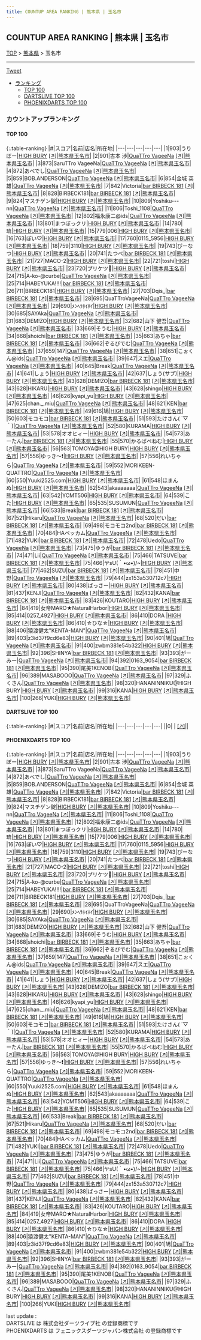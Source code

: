 ```yaml
---
title: COUNTUP AREA RANKING | 熊本県 | 玉名市
---
```

## COUNTUP AREA RANKING | 熊本県 | 玉名市

[TOP](/darts/rank/) > [熊本県](/darts/rank/熊本県/) > 玉名市

___

<a href="https://twitter.com/share?ref_src=twsrc%5Etfw" data-text="COUNTUP AREA RANKING | 熊本県玉名市" class="twitter-share-button" data-hashtags="DARTSLIVE,PHOENIXDARTS,darts,ダーツ" data-show-count="false">Tweet</a>

* [ランキング](#カウントアップランキング)
    * [TOP 100](#top-100)
    * [DARTSLIVE TOP 100](#dartslive-top-100)
    * [PHOENIXDARTS TOP 100](#phoenixdarts-top-100)

### カウントアップランキング

#### TOP 100



{:.table-ranking}
|#|スコア|名前|店名|所在地|
|---|---|---|---|---|
|1|903|<span class="rank-name-pd">うりぼー</span>|<a href="/darts/rank/shops/51931.html">HIGH BURY</a> <a href="https://vs.phoenixdarts.com/jp/shop/shopDetailInfo/s_51931?s_seq=51931">[↗]</a>|<a href="/darts/rank/熊本県/玉名市">熊本県玉名市</a>|
|2|901|<span class="rank-name-pd"><span class="pro-icon-pd"></span>古本 渉</span>|<a href="/darts/rank/shops/56167.html">QuaTTro VageeNa</a> <a href="https://vs.phoenixdarts.com/jp/shop/shopDetailInfo/s_56167?s_seq=56167">[↗]</a>|<a href="/darts/rank/熊本県/玉名市">熊本県玉名市</a>|
|3|873|<span class="rank-name-pd">SaruTTro VageeNa</span>|<a href="/darts/rank/shops/56167.html">QuaTTro VageeNa</a> <a href="https://vs.phoenixdarts.com/jp/shop/shopDetailInfo/s_56167?s_seq=56167">[↗]</a>|<a href="/darts/rank/熊本県/玉名市">熊本県玉名市</a>|
|4|872|<span class="rank-name-pd">あべでし</span>|<a href="/darts/rank/shops/56167.html">QuaTTro VageeNa</a> <a href="https://vs.phoenixdarts.com/jp/shop/shopDetailInfo/s_56167?s_seq=56167">[↗]</a>|<a href="/darts/rank/熊本県/玉名市">熊本県玉名市</a>|
|5|859|<span class="rank-name-pd">BOB.ANDERSON</span>|<a href="/darts/rank/shops/56167.html">QuaTTro VageeNa</a> <a href="https://vs.phoenixdarts.com/jp/shop/shopDetailInfo/s_56167?s_seq=56167">[↗]</a>|<a href="/darts/rank/熊本県/玉名市">熊本県玉名市</a>|
|6|854|<span class="rank-name-pd">金城 英雄</span>|<a href="/darts/rank/shops/56167.html">QuaTTro VageeNa</a> <a href="https://vs.phoenixdarts.com/jp/shop/shopDetailInfo/s_56167?s_seq=56167">[↗]</a>|<a href="/darts/rank/熊本県/玉名市">熊本県玉名市</a>|
|7|842|<span class="rank-name-pd">Victoria</span>|<a href="/darts/rank/shops/92272.html">bar BIRBECK 181</a> <a href="https://vs.phoenixdarts.com/jp/shop/shopDetailInfo/s_92272?s_seq=92272">[↗]</a>|<a href="/darts/rank/熊本県/玉名市">熊本県玉名市</a>|
|8|828|<span class="rank-name-pd">BIRBECK181</span>|<a href="/darts/rank/shops/92272.html">bar BIRBECK 181</a> <a href="https://vs.phoenixdarts.com/jp/shop/shopDetailInfo/s_92272?s_seq=92272">[↗]</a>|<a href="/darts/rank/熊本県/玉名市">熊本県玉名市</a>|
|9|824|<span class="rank-name-pd">マスチゲン錠</span>|<a href="/darts/rank/shops/51931.html">HIGH BURY</a> <a href="https://vs.phoenixdarts.com/jp/shop/shopDetailInfo/s_51931?s_seq=51931">[↗]</a>|<a href="/darts/rank/熊本県/玉名市">熊本県玉名市</a>|
|10|809|<span class="rank-name-pd">Yoshiku---nn</span>|<a href="/darts/rank/shops/56167.html">QuaTTro VageeNa</a> <a href="https://vs.phoenixdarts.com/jp/shop/shopDetailInfo/s_56167?s_seq=56167">[↗]</a>|<a href="/darts/rank/熊本県/玉名市">熊本県玉名市</a>|
|11|806|<span class="rank-name-pd">Toshi_1108</span>|<a href="/darts/rank/shops/56167.html">QuaTTro VageeNa</a> <a href="https://vs.phoenixdarts.com/jp/shop/shopDetailInfo/s_56167?s_seq=56167">[↗]</a>|<a href="/darts/rank/熊本県/玉名市">熊本県玉名市</a>|
|12|802|<span class="rank-name-pd">福永康二@ids</span>|<a href="/darts/rank/shops/56167.html">QuaTTro VageeNa</a> <a href="https://vs.phoenixdarts.com/jp/shop/shopDetailInfo/s_56167?s_seq=56167">[↗]</a>|<a href="/darts/rank/熊本県/玉名市">熊本県玉名市</a>|
|13|801|<span class="rank-name-pd">まつぼっクリ</span>|<a href="/darts/rank/shops/51931.html">HIGH BURY</a> <a href="https://vs.phoenixdarts.com/jp/shop/shopDetailInfo/s_51931?s_seq=51931">[↗]</a>|<a href="/darts/rank/熊本県/玉名市">熊本県玉名市</a>|
|14|780|<span class="rank-name-pd">琉</span>|<a href="/darts/rank/shops/51931.html">HIGH BURY</a> <a href="https://vs.phoenixdarts.com/jp/shop/shopDetailInfo/s_51931?s_seq=51931">[↗]</a>|<a href="/darts/rank/熊本県/玉名市">熊本県玉名市</a>|
|15|779|<span class="rank-name-pd">006</span>|<a href="/darts/rank/shops/51931.html">HIGH BURY</a> <a href="https://vs.phoenixdarts.com/jp/shop/shopDetailInfo/s_51931?s_seq=51931">[↗]</a>|<a href="/darts/rank/熊本県/玉名市">熊本県玉名市</a>|
|16|763|<span class="rank-name-pd">ぽい♡</span>|<a href="/darts/rank/shops/51931.html">HIGH BURY</a> <a href="https://vs.phoenixdarts.com/jp/shop/shopDetailInfo/s_51931?s_seq=51931">[↗]</a>|<a href="/darts/rank/熊本県/玉名市">熊本県玉名市</a>|
|17|760|<span class="rank-name-pd">0115_5956</span>|<a href="/darts/rank/shops/51931.html">HIGH BURY</a> <a href="https://vs.phoenixdarts.com/jp/shop/shopDetailInfo/s_51931?s_seq=51931">[↗]</a>|<a href="/darts/rank/熊本県/玉名市">熊本県玉名市</a>|
|18|759|<span class="rank-name-pd">3110</span>|<a href="/darts/rank/shops/51931.html">HIGH BURY</a> <a href="https://vs.phoenixdarts.com/jp/shop/shopDetailInfo/s_51931?s_seq=51931">[↗]</a>|<a href="/darts/rank/熊本県/玉名市">熊本県玉名市</a>|
|19|743|<span class="rank-name-pd">ぴーなつ</span>|<a href="/darts/rank/shops/51931.html">HIGH BURY</a> <a href="https://vs.phoenixdarts.com/jp/shop/shopDetailInfo/s_51931?s_seq=51931">[↗]</a>|<a href="/darts/rank/熊本県/玉名市">熊本県玉名市</a>|
|20|741|<span class="rank-name-pd">たつべ</span>|<a href="/darts/rank/shops/92272.html">bar BIRBECK 181</a> <a href="https://vs.phoenixdarts.com/jp/shop/shopDetailInfo/s_92272?s_seq=92272">[↗]</a>|<a href="/darts/rank/熊本県/玉名市">熊本県玉名市</a>|
|21|727|<span class="rank-name-pd">MACO-2</span>|<a href="/darts/rank/shops/51931.html">HIGH BURY</a> <a href="https://vs.phoenixdarts.com/jp/shop/shopDetailInfo/s_51931?s_seq=51931">[↗]</a>|<a href="/darts/rank/熊本県/玉名市">熊本県玉名市</a>|
|22|721|<span class="rank-name-pd">toshi</span>|<a href="/darts/rank/shops/51931.html">HIGH BURY</a> <a href="https://vs.phoenixdarts.com/jp/shop/shopDetailInfo/s_51931?s_seq=51931">[↗]</a>|<a href="/darts/rank/熊本県/玉名市">熊本県玉名市</a>|
|23|720|<span class="rank-name-pd">プリケツ🍑</span>|<a href="/darts/rank/shops/51931.html">HIGH BURY</a> <a href="https://vs.phoenixdarts.com/jp/shop/shopDetailInfo/s_51931?s_seq=51931">[↗]</a>|<a href="/darts/rank/熊本県/玉名市">熊本県玉名市</a>|
|24|715|<span class="rank-name-pd">A-ko-@curbe</span>|<a href="/darts/rank/shops/56167.html">QuaTTro VageeNa</a> <a href="https://vs.phoenixdarts.com/jp/shop/shopDetailInfo/s_56167?s_seq=56167">[↗]</a>|<a href="/darts/rank/熊本県/玉名市">熊本県玉名市</a>|
|25|714|<span class="rank-name-pd">HABEYUKA!!!!</span>|<a href="/darts/rank/shops/92272.html">bar BIRBECK 181</a> <a href="https://vs.phoenixdarts.com/jp/shop/shopDetailInfo/s_92272?s_seq=92272">[↗]</a>|<a href="/darts/rank/熊本県/玉名市">熊本県玉名市</a>|
|26|711|<span class="rank-name-pd">BIRBECK181</span>|<a href="/darts/rank/shops/51931.html">HIGH BURY</a> <a href="https://vs.phoenixdarts.com/jp/shop/shopDetailInfo/s_51931?s_seq=51931">[↗]</a>|<a href="/darts/rank/熊本県/玉名市">熊本県玉名市</a>|
|27|703|<span class="rank-name-pd">Dqis_</span>|<a href="/darts/rank/shops/92272.html">bar BIRBECK 181</a> <a href="https://vs.phoenixdarts.com/jp/shop/shopDetailInfo/s_92272?s_seq=92272">[↗]</a>|<a href="/darts/rank/熊本県/玉名市">熊本県玉名市</a>|
|28|695|<span class="rank-name-pd">QuaTTroVageeNa</span>|<a href="/darts/rank/shops/56167.html">QuaTTro VageeNa</a> <a href="https://vs.phoenixdarts.com/jp/shop/shopDetailInfo/s_56167?s_seq=56167">[↗]</a>|<a href="/darts/rank/熊本県/玉名市">熊本県玉名市</a>|
|29|690|<span class="rank-name-pd">ﾒﾝﾍﾗﾎｲﾎｲ</span>|<a href="/darts/rank/shops/51931.html">HIGH BURY</a> <a href="https://vs.phoenixdarts.com/jp/shop/shopDetailInfo/s_51931?s_seq=51931">[↗]</a>|<a href="/darts/rank/熊本県/玉名市">熊本県玉名市</a>|
|30|685|<span class="rank-name-pd">SAYAka</span>|<a href="/darts/rank/shops/56167.html">QuaTTro VageeNa</a> <a href="https://vs.phoenixdarts.com/jp/shop/shopDetailInfo/s_56167?s_seq=56167">[↗]</a>|<a href="/darts/rank/熊本県/玉名市">熊本県玉名市</a>|
|31|683|<span class="rank-name-pd">DEM!ZO</span>|<a href="/darts/rank/shops/51931.html">HIGH BURY</a> <a href="https://vs.phoenixdarts.com/jp/shop/shopDetailInfo/s_51931?s_seq=51931">[↗]</a>|<a href="/darts/rank/熊本県/玉名市">熊本県玉名市</a>|
|32|682|<span class="rank-name-pd"><span class="pro-icon-pd"></span>山下 健吾</span>|<a href="/darts/rank/shops/56167.html">QuaTTro VageeNa</a> <a href="https://vs.phoenixdarts.com/jp/shop/shopDetailInfo/s_56167?s_seq=56167">[↗]</a>|<a href="/darts/rank/熊本県/玉名市">熊本県玉名市</a>|
|33|669|<span class="rank-name-pd">そうむ</span>|<a href="/darts/rank/shops/51931.html">HIGH BURY</a> <a href="https://vs.phoenixdarts.com/jp/shop/shopDetailInfo/s_51931?s_seq=51931">[↗]</a>|<a href="/darts/rank/熊本県/玉名市">熊本県玉名市</a>|
|34|668|<span class="rank-name-pd">shoichi</span>|<a href="/darts/rank/shops/92272.html">bar BIRBECK 181</a> <a href="https://vs.phoenixdarts.com/jp/shop/shopDetailInfo/s_92272?s_seq=92272">[↗]</a>|<a href="/darts/rank/熊本県/玉名市">熊本県玉名市</a>|
|35|663|<span class="rank-name-pd">あちゃ</span>|<a href="/darts/rank/shops/92272.html">bar BIRBECK 181</a> <a href="https://vs.phoenixdarts.com/jp/shop/shopDetailInfo/s_92272?s_seq=92272">[↗]</a>|<a href="/darts/rank/熊本県/玉名市">熊本県玉名市</a>|
|36|662|<span class="rank-name-pd">ぞるぴでむ</span>|<a href="/darts/rank/shops/56167.html">QuaTTro VageeNa</a> <a href="https://vs.phoenixdarts.com/jp/shop/shopDetailInfo/s_56167?s_seq=56167">[↗]</a>|<a href="/darts/rank/熊本県/玉名市">熊本県玉名市</a>|
|37|659|<span class="rank-name-pd">147</span>|<a href="/darts/rank/shops/56167.html">QuaTTro VageeNa</a> <a href="https://vs.phoenixdarts.com/jp/shop/shopDetailInfo/s_56167?s_seq=56167">[↗]</a>|<a href="/darts/rank/熊本県/玉名市">熊本県玉名市</a>|
|38|651|<span class="rank-name-pd">こぉくん@ids</span>|<a href="/darts/rank/shops/56167.html">QuaTTro VageeNa</a> <a href="https://vs.phoenixdarts.com/jp/shop/shopDetailInfo/s_56167?s_seq=56167">[↗]</a>|<a href="/darts/rank/熊本県/玉名市">熊本県玉名市</a>|
|39|647|<span class="rank-name-pd">スエ</span>|<a href="/darts/rank/shops/56167.html">QuaTTro VageeNa</a> <a href="https://vs.phoenixdarts.com/jp/shop/shopDetailInfo/s_56167?s_seq=56167">[↗]</a>|<a href="/darts/rank/熊本県/玉名市">熊本県玉名市</a>|
|40|645|<span class="rank-name-pd">Break</span>|<a href="/darts/rank/shops/56167.html">QuaTTro VageeNa</a> <a href="https://vs.phoenixdarts.com/jp/shop/shopDetailInfo/s_56167?s_seq=56167">[↗]</a>|<a href="/darts/rank/熊本県/玉名市">熊本県玉名市</a>|
|41|641|<span class="rank-name-pd">しょう</span>|<a href="/darts/rank/shops/51931.html">HIGH BURY</a> <a href="https://vs.phoenixdarts.com/jp/shop/shopDetailInfo/s_51931?s_seq=51931">[↗]</a>|<a href="/darts/rank/熊本県/玉名市">熊本県玉名市</a>|
|42|637|<span class="rank-name-pd">しょう(サブ)</span>|<a href="/darts/rank/shops/51931.html">HIGH BURY</a> <a href="https://vs.phoenixdarts.com/jp/shop/shopDetailInfo/s_51931?s_seq=51931">[↗]</a>|<a href="/darts/rank/熊本県/玉名市">熊本県玉名市</a>|
|43|628|<span class="rank-name-pd">DEM!ZO</span>|<a href="/darts/rank/shops/92272.html">bar BIRBECK 181</a> <a href="https://vs.phoenixdarts.com/jp/shop/shopDetailInfo/s_92272?s_seq=92272">[↗]</a>|<a href="/darts/rank/熊本県/玉名市">熊本県玉名市</a>|
|43|628|<span class="rank-name-pd">HIKARU</span>|<a href="/darts/rank/shops/51931.html">HIGH BURY</a> <a href="https://vs.phoenixdarts.com/jp/shop/shopDetailInfo/s_51931?s_seq=51931">[↗]</a>|<a href="/darts/rank/熊本県/玉名市">熊本県玉名市</a>|
|43|628|<span class="rank-name-pd">shingo</span>|<a href="/darts/rank/shops/51931.html">HIGH BURY</a> <a href="https://vs.phoenixdarts.com/jp/shop/shopDetailInfo/s_51931?s_seq=51931">[↗]</a>|<a href="/darts/rank/熊本県/玉名市">熊本県玉名市</a>|
|46|626|<span class="rank-name-pd">kyapi_yu</span>|<a href="/darts/rank/shops/51931.html">HIGH BURY</a> <a href="https://vs.phoenixdarts.com/jp/shop/shopDetailInfo/s_51931?s_seq=51931">[↗]</a>|<a href="/darts/rank/熊本県/玉名市">熊本県玉名市</a>|
|47|625|<span class="rank-name-pd">chan._.miu</span>|<a href="/darts/rank/shops/56167.html">QuaTTro VageeNa</a> <a href="https://vs.phoenixdarts.com/jp/shop/shopDetailInfo/s_56167?s_seq=56167">[↗]</a>|<a href="/darts/rank/熊本県/玉名市">熊本県玉名市</a>|
|48|621|<span class="rank-name-pd">KEN</span>|<a href="/darts/rank/shops/92272.html">bar BIRBECK 181</a> <a href="https://vs.phoenixdarts.com/jp/shop/shopDetailInfo/s_92272?s_seq=92272">[↗]</a>|<a href="/darts/rank/熊本県/玉名市">熊本県玉名市</a>|
|49|616|<span class="rank-name-pd">鳩</span>|<a href="/darts/rank/shops/51931.html">HIGH BURY</a> <a href="https://vs.phoenixdarts.com/jp/shop/shopDetailInfo/s_51931?s_seq=51931">[↗]</a>|<a href="/darts/rank/熊本県/玉名市">熊本県玉名市</a>|
|50|603|<span class="rank-name-pd">モコモコ</span>|<a href="/darts/rank/shops/92272.html">bar BIRBECK 181</a> <a href="https://vs.phoenixdarts.com/jp/shop/shopDetailInfo/s_92272?s_seq=92272">[↗]</a>|<a href="/darts/rank/熊本県/玉名市">熊本県玉名市</a>|
|51|593|<span class="rank-name-pd">たけさん( ´▽｀)</span>|<a href="/darts/rank/shops/56167.html">QuaTTro VageeNa</a> <a href="https://vs.phoenixdarts.com/jp/shop/shopDetailInfo/s_56167?s_seq=56167">[↗]</a>|<a href="/darts/rank/熊本県/玉名市">熊本県玉名市</a>|
|52|580|<span class="rank-name-pd">KURAMA</span>|<a href="/darts/rank/shops/51931.html">HIGH BURY</a> <a href="https://vs.phoenixdarts.com/jp/shop/shopDetailInfo/s_51931?s_seq=51931">[↗]</a>|<a href="/darts/rank/熊本県/玉名市">熊本県玉名市</a>|
|53|578|<span class="rank-name-pd">オオヒィー</span>|<a href="/darts/rank/shops/51931.html">HIGH BURY</a> <a href="https://vs.phoenixdarts.com/jp/shop/shopDetailInfo/s_51931?s_seq=51931">[↗]</a>|<a href="/darts/rank/熊本県/玉名市">熊本県玉名市</a>|
|54|573|<span class="rank-name-pd">あーたん</span>|<a href="/darts/rank/shops/92272.html">bar BIRBECK 181</a> <a href="https://vs.phoenixdarts.com/jp/shop/shopDetailInfo/s_92272?s_seq=92272">[↗]</a>|<a href="/darts/rank/熊本県/玉名市">熊本県玉名市</a>|
|55|570|<span class="rank-name-pd">かるばぺねむ</span>|<a href="/darts/rank/shops/51931.html">HIGH BURY</a> <a href="https://vs.phoenixdarts.com/jp/shop/shopDetailInfo/s_51931?s_seq=51931">[↗]</a>|<a href="/darts/rank/熊本県/玉名市">熊本県玉名市</a>|
|56|563|<span class="rank-name-pd">TOMOYA@HIGH BURY</span>|<a href="/darts/rank/shops/51931.html">HIGH BURY</a> <a href="https://vs.phoenixdarts.com/jp/shop/shopDetailInfo/s_51931?s_seq=51931">[↗]</a>|<a href="/darts/rank/熊本県/玉名市">熊本県玉名市</a>|
|57|556|<span class="rank-name-pd">ゆっき～❗️</span>|<a href="/darts/rank/shops/51931.html">HIGH BURY</a> <a href="https://vs.phoenixdarts.com/jp/shop/shopDetailInfo/s_51931?s_seq=51931">[↗]</a>|<a href="/darts/rank/熊本県/玉名市">熊本県玉名市</a>|
|57|556|<span class="rank-name-pd">れいちゃら</span>|<a href="/darts/rank/shops/56167.html">QuaTTro VageeNa</a> <a href="https://vs.phoenixdarts.com/jp/shop/shopDetailInfo/s_56167?s_seq=56167">[↗]</a>|<a href="/darts/rank/熊本県/玉名市">熊本県玉名市</a>|
|59|552|<span class="rank-name-pd">MORIKEEN-QUATTRO</span>|<a href="/darts/rank/shops/56167.html">QuaTTro VageeNa</a> <a href="https://vs.phoenixdarts.com/jp/shop/shopDetailInfo/s_56167?s_seq=56167">[↗]</a>|<a href="/darts/rank/熊本県/玉名市">熊本県玉名市</a>|
|60|550|<span class="rank-name-pd">Yuuki2525.com</span>|<a href="/darts/rank/shops/51931.html">HIGH BURY</a> <a href="https://vs.phoenixdarts.com/jp/shop/shopDetailInfo/s_51931?s_seq=51931">[↗]</a>|<a href="/darts/rank/熊本県/玉名市">熊本県玉名市</a>|
|61|548|<span class="rank-name-pd">ほまんぬ</span>|<a href="/darts/rank/shops/51931.html">HIGH BURY</a> <a href="https://vs.phoenixdarts.com/jp/shop/shopDetailInfo/s_51931?s_seq=51931">[↗]</a>|<a href="/darts/rank/熊本県/玉名市">熊本県玉名市</a>|
|62|543|<span class="rank-name-pd">akaaaaaaa</span>|<a href="/darts/rank/shops/56167.html">QuaTTro VageeNa</a> <a href="https://vs.phoenixdarts.com/jp/shop/shopDetailInfo/s_56167?s_seq=56167">[↗]</a>|<a href="/darts/rank/熊本県/玉名市">熊本県玉名市</a>|
|63|542|<span class="rank-name-pd">YCMT506</span>|<a href="/darts/rank/shops/51931.html">HIGH BURY</a> <a href="https://vs.phoenixdarts.com/jp/shop/shopDetailInfo/s_51931?s_seq=51931">[↗]</a>|<a href="/darts/rank/熊本県/玉名市">熊本県玉名市</a>|
|64|539|<span class="rank-name-pd">こた</span>|<a href="/darts/rank/shops/51931.html">HIGH BURY</a> <a href="https://vs.phoenixdarts.com/jp/shop/shopDetailInfo/s_51931?s_seq=51931">[↗]</a>|<a href="/darts/rank/熊本県/玉名市">熊本県玉名市</a>|
|65|535|<span class="rank-name-pd">SUSUMUN</span>|<a href="/darts/rank/shops/56167.html">QuaTTro VageeNa</a> <a href="https://vs.phoenixdarts.com/jp/shop/shopDetailInfo/s_56167?s_seq=56167">[↗]</a>|<a href="/darts/rank/熊本県/玉名市">熊本県玉名市</a>|
|66|533|<span class="rank-name-pd">Break</span>|<a href="/darts/rank/shops/92272.html">bar BIRBECK 181</a> <a href="https://vs.phoenixdarts.com/jp/shop/shopDetailInfo/s_92272?s_seq=92272">[↗]</a>|<a href="/darts/rank/熊本県/玉名市">熊本県玉名市</a>|
|67|521|<span class="rank-name-pd">Hikaru</span>|<a href="/darts/rank/shops/56167.html">QuaTTro VageeNa</a> <a href="https://vs.phoenixdarts.com/jp/shop/shopDetailInfo/s_56167?s_seq=56167">[↗]</a>|<a href="/darts/rank/熊本県/玉名市">熊本県玉名市</a>|
|68|520|<span class="rank-name-pd">だい</span>|<a href="/darts/rank/shops/92272.html">bar BIRBECK 181</a> <a href="https://vs.phoenixdarts.com/jp/shop/shopDetailInfo/s_92272?s_seq=92272">[↗]</a>|<a href="/darts/rank/熊本県/玉名市">熊本県玉名市</a>|
|69|498|<span class="rank-name-pd">モコモコ2nd</span>|<a href="/darts/rank/shops/92272.html">bar BIRBECK 181</a> <a href="https://vs.phoenixdarts.com/jp/shop/shopDetailInfo/s_92272?s_seq=92272">[↗]</a>|<a href="/darts/rank/熊本県/玉名市">熊本県玉名市</a>|
|70|484|<span class="rank-name-pd">HAベッカム</span>|<a href="/darts/rank/shops/56167.html">QuaTTro VageeNa</a> <a href="https://vs.phoenixdarts.com/jp/shop/shopDetailInfo/s_56167?s_seq=56167">[↗]</a>|<a href="/darts/rank/熊本県/玉名市">熊本県玉名市</a>|
|71|482|<span class="rank-name-pd">YUKI</span>|<a href="/darts/rank/shops/92272.html">bar BIRBECK 181</a> <a href="https://vs.phoenixdarts.com/jp/shop/shopDetailInfo/s_92272?s_seq=92272">[↗]</a>|<a href="/darts/rank/熊本県/玉名市">熊本県玉名市</a>|
|72|478|<span class="rank-name-pd">Uedo</span>|<a href="/darts/rank/shops/56167.html">QuaTTro VageeNa</a> <a href="https://vs.phoenixdarts.com/jp/shop/shopDetailInfo/s_56167?s_seq=56167">[↗]</a>|<a href="/darts/rank/熊本県/玉名市">熊本県玉名市</a>|
|73|475|<span class="rank-name-pd">ゆうが</span>|<a href="/darts/rank/shops/92272.html">bar BIRBECK 181</a> <a href="https://vs.phoenixdarts.com/jp/shop/shopDetailInfo/s_92272?s_seq=92272">[↗]</a>|<a href="/darts/rank/熊本県/玉名市">熊本県玉名市</a>|
|74|471|<span class="rank-name-pd">Lii</span>|<a href="/darts/rank/shops/56167.html">QuaTTro VageeNa</a> <a href="https://vs.phoenixdarts.com/jp/shop/shopDetailInfo/s_56167?s_seq=56167">[↗]</a>|<a href="/darts/rank/熊本県/玉名市">熊本県玉名市</a>|
|75|466|<span class="rank-name-pd">TATSUVE</span>|<a href="/darts/rank/shops/92272.html">bar BIRBECK 181</a> <a href="https://vs.phoenixdarts.com/jp/shop/shopDetailInfo/s_92272?s_seq=92272">[↗]</a>|<a href="/darts/rank/熊本県/玉名市">熊本県玉名市</a>|
|75|466|<span class="rank-name-pd">ヤsU(｀•ω•)/~</span>|<a href="/darts/rank/shops/51931.html">HIGH BURY</a> <a href="https://vs.phoenixdarts.com/jp/shop/shopDetailInfo/s_51931?s_seq=51931">[↗]</a>|<a href="/darts/rank/熊本県/玉名市">熊本県玉名市</a>|
|77|462|<span class="rank-name-pd">SUZU</span>|<a href="/darts/rank/shops/92272.html">bar BIRBECK 181</a> <a href="https://vs.phoenixdarts.com/jp/shop/shopDetailInfo/s_92272?s_seq=92272">[↗]</a>|<a href="/darts/rank/熊本県/玉名市">熊本県玉名市</a>|
|78|451|<span class="rank-name-pd">中野</span>|<a href="/darts/rank/shops/56167.html">QuaTTro VageeNa</a> <a href="https://vs.phoenixdarts.com/jp/shop/shopDetailInfo/s_56167?s_seq=56167">[↗]</a>|<a href="/darts/rank/熊本県/玉名市">熊本県玉名市</a>|
|79|444|<span class="rank-name-pd">zx153a530712c7</span>|<a href="/darts/rank/shops/51931.html">HIGH BURY</a> <a href="https://vs.phoenixdarts.com/jp/shop/shopDetailInfo/s_51931?s_seq=51931">[↗]</a>|<a href="/darts/rank/熊本県/玉名市">熊本県玉名市</a>|
|80|438|<span class="rank-name-pd">ばっさー</span>|<a href="/darts/rank/shops/51931.html">HIGH BURY</a> <a href="https://vs.phoenixdarts.com/jp/shop/shopDetailInfo/s_51931?s_seq=51931">[↗]</a>|<a href="/darts/rank/熊本県/玉名市">熊本県玉名市</a>|
|81|437|<span class="rank-name-pd">KENJI</span>|<a href="/darts/rank/shops/56167.html">QuaTTro VageeNa</a> <a href="https://vs.phoenixdarts.com/jp/shop/shopDetailInfo/s_56167?s_seq=56167">[↗]</a>|<a href="/darts/rank/熊本県/玉名市">熊本県玉名市</a>|
|82|432|<span class="rank-name-pd">KANA</span>|<a href="/darts/rank/shops/92272.html">bar BIRBECK 181</a> <a href="https://vs.phoenixdarts.com/jp/shop/shopDetailInfo/s_92272?s_seq=92272">[↗]</a>|<a href="/darts/rank/熊本県/玉名市">熊本県玉名市</a>|
|83|426|<span class="rank-name-pd">KOUTARO</span>|<a href="/darts/rank/shops/51931.html">HIGH BURY</a> <a href="https://vs.phoenixdarts.com/jp/shop/shopDetailInfo/s_51931?s_seq=51931">[↗]</a>|<a href="/darts/rank/熊本県/玉名市">熊本県玉名市</a>|
|84|419|<span class="rank-name-pd">女帝MARO★NaturalHarbor</span>|<a href="/darts/rank/shops/51931.html">HIGH BURY</a> <a href="https://vs.phoenixdarts.com/jp/shop/shopDetailInfo/s_51931?s_seq=51931">[↗]</a>|<a href="/darts/rank/熊本県/玉名市">熊本県玉名市</a>|
|85|414|<span class="rank-name-pd">0257_4927</span>|<a href="/darts/rank/shops/51931.html">HIGH BURY</a> <a href="https://vs.phoenixdarts.com/jp/shop/shopDetailInfo/s_51931?s_seq=51931">[↗]</a>|<a href="/darts/rank/熊本県/玉名市">熊本県玉名市</a>|
|86|410|<span class="rank-name-pd">DORA </span>|<a href="/darts/rank/shops/51931.html">HIGH BURY</a> <a href="https://vs.phoenixdarts.com/jp/shop/shopDetailInfo/s_51931?s_seq=51931">[↗]</a>|<a href="/darts/rank/熊本県/玉名市">熊本県玉名市</a>|
|86|410|<span class="rank-name-pd">☆ひな☆</span>|<a href="/darts/rank/shops/51931.html">HIGH BURY</a> <a href="https://vs.phoenixdarts.com/jp/shop/shopDetailInfo/s_51931?s_seq=51931">[↗]</a>|<a href="/darts/rank/熊本県/玉名市">熊本県玉名市</a>|
|88|406|<span class="rank-name-pd">猿渡健太&quot;KENTA-MAN&quot;</span>|<a href="/darts/rank/shops/56167.html">QuaTTro VageeNa</a> <a href="https://vs.phoenixdarts.com/jp/shop/shopDetailInfo/s_56167?s_seq=56167">[↗]</a>|<a href="/darts/rank/熊本県/玉名市">熊本県玉名市</a>|
|89|403|<span class="rank-name-pd">z3id37f9cd6e83</span>|<a href="/darts/rank/shops/51931.html">HIGH BURY</a> <a href="https://vs.phoenixdarts.com/jp/shop/shopDetailInfo/s_51931?s_seq=51931">[↗]</a>|<a href="/darts/rank/熊本県/玉名市">熊本県玉名市</a>|
|90|401|<span class="rank-name-pd">鳩</span>|<a href="/darts/rank/shops/56167.html">QuaTTro VageeNa</a> <a href="https://vs.phoenixdarts.com/jp/shop/shopDetailInfo/s_56167?s_seq=56167">[↗]</a>|<a href="/darts/rank/熊本県/玉名市">熊本県玉名市</a>|
|91|400|<span class="rank-name-pd">zwbm381e54b322</span>|<a href="/darts/rank/shops/51931.html">HIGH BURY</a> <a href="https://vs.phoenixdarts.com/jp/shop/shopDetailInfo/s_51931?s_seq=51931">[↗]</a>|<a href="/darts/rank/熊本県/玉名市">熊本県玉名市</a>|
|92|396|<span class="rank-name-pd">SHINYA</span>|<a href="/darts/rank/shops/92272.html">bar BIRBECK 181</a> <a href="https://vs.phoenixdarts.com/jp/shop/shopDetailInfo/s_92272?s_seq=92272">[↗]</a>|<a href="/darts/rank/熊本県/玉名市">熊本県玉名市</a>|
|93|393|<span class="rank-name-pd">がーみー</span>|<a href="/darts/rank/shops/56167.html">QuaTTro VageeNa</a> <a href="https://vs.phoenixdarts.com/jp/shop/shopDetailInfo/s_56167?s_seq=56167">[↗]</a>|<a href="/darts/rank/熊本県/玉名市">熊本県玉名市</a>|
|94|392|<span class="rank-name-pd">0163_9054</span>|<a href="/darts/rank/shops/92272.html">bar BIRBECK 181</a> <a href="https://vs.phoenixdarts.com/jp/shop/shopDetailInfo/s_92272?s_seq=92272">[↗]</a>|<a href="/darts/rank/熊本県/玉名市">熊本県玉名市</a>|
|95|390|<span class="rank-name-pd">尾美1KENOBI</span>|<a href="/darts/rank/shops/56167.html">QuaTTro VageeNa</a> <a href="https://vs.phoenixdarts.com/jp/shop/shopDetailInfo/s_56167?s_seq=56167">[↗]</a>|<a href="/darts/rank/熊本県/玉名市">熊本県玉名市</a>|
|96|389|<span class="rank-name-pd">MASABOOO</span>|<a href="/darts/rank/shops/56167.html">QuaTTro VageeNa</a> <a href="https://vs.phoenixdarts.com/jp/shop/shopDetailInfo/s_56167?s_seq=56167">[↗]</a>|<a href="/darts/rank/熊本県/玉名市">熊本県玉名市</a>|
|97|329|<span class="rank-name-pd">ふくさん</span>|<a href="/darts/rank/shops/56167.html">QuaTTro VageeNa</a> <a href="https://vs.phoenixdarts.com/jp/shop/shopDetailInfo/s_56167?s_seq=56167">[↗]</a>|<a href="/darts/rank/熊本県/玉名市">熊本県玉名市</a>|
|98|320|<span class="rank-name-pd">HANANINNIKU@HIGH BURY</span>|<a href="/darts/rank/shops/51931.html">HIGH BURY</a> <a href="https://vs.phoenixdarts.com/jp/shop/shopDetailInfo/s_51931?s_seq=51931">[↗]</a>|<a href="/darts/rank/熊本県/玉名市">熊本県玉名市</a>|
|99|316|<span class="rank-name-pd">KANA</span>|<a href="/darts/rank/shops/51931.html">HIGH BURY</a> <a href="https://vs.phoenixdarts.com/jp/shop/shopDetailInfo/s_51931?s_seq=51931">[↗]</a>|<a href="/darts/rank/熊本県/玉名市">熊本県玉名市</a>|
|100|266|<span class="rank-name-pd">YUKI</span>|<a href="/darts/rank/shops/51931.html">HIGH BURY</a> <a href="https://vs.phoenixdarts.com/jp/shop/shopDetailInfo/s_51931?s_seq=51931">[↗]</a>|<a href="/darts/rank/熊本県/玉名市">熊本県玉名市</a>|


#### DARTSLIVE TOP 100



{:.table-ranking}
|#|スコア|名前|店名|所在地|
|---|---|---|---|---|
||0|<span class="rank-name-dl"> </span>|<a href="/darts/rank/shops/.html"></a> <a href="">[↗]</a>|<a href="/darts/rank//"></a>|


#### PHOENIXDARTS TOP 100



{:.table-ranking}
|#|スコア|名前|店名|所在地|
|---|---|---|---|---|
|1|903|<span class="rank-name-pd">うりぼー</span>|<a href="/darts/rank/shops/51931.html">HIGH BURY</a> <a href="https://vs.phoenixdarts.com/jp/shop/shopDetailInfo/s_51931?s_seq=51931">[↗]</a>|<a href="/darts/rank/熊本県/玉名市">熊本県玉名市</a>|
|2|901|<span class="rank-name-pd"><span class="pro-icon-pd"></span>古本 渉</span>|<a href="/darts/rank/shops/56167.html">QuaTTro VageeNa</a> <a href="https://vs.phoenixdarts.com/jp/shop/shopDetailInfo/s_56167?s_seq=56167">[↗]</a>|<a href="/darts/rank/熊本県/玉名市">熊本県玉名市</a>|
|3|873|<span class="rank-name-pd">SaruTTro VageeNa</span>|<a href="/darts/rank/shops/56167.html">QuaTTro VageeNa</a> <a href="https://vs.phoenixdarts.com/jp/shop/shopDetailInfo/s_56167?s_seq=56167">[↗]</a>|<a href="/darts/rank/熊本県/玉名市">熊本県玉名市</a>|
|4|872|<span class="rank-name-pd">あべでし</span>|<a href="/darts/rank/shops/56167.html">QuaTTro VageeNa</a> <a href="https://vs.phoenixdarts.com/jp/shop/shopDetailInfo/s_56167?s_seq=56167">[↗]</a>|<a href="/darts/rank/熊本県/玉名市">熊本県玉名市</a>|
|5|859|<span class="rank-name-pd">BOB.ANDERSON</span>|<a href="/darts/rank/shops/56167.html">QuaTTro VageeNa</a> <a href="https://vs.phoenixdarts.com/jp/shop/shopDetailInfo/s_56167?s_seq=56167">[↗]</a>|<a href="/darts/rank/熊本県/玉名市">熊本県玉名市</a>|
|6|854|<span class="rank-name-pd">金城 英雄</span>|<a href="/darts/rank/shops/56167.html">QuaTTro VageeNa</a> <a href="https://vs.phoenixdarts.com/jp/shop/shopDetailInfo/s_56167?s_seq=56167">[↗]</a>|<a href="/darts/rank/熊本県/玉名市">熊本県玉名市</a>|
|7|842|<span class="rank-name-pd">Victoria</span>|<a href="/darts/rank/shops/92272.html">bar BIRBECK 181</a> <a href="https://vs.phoenixdarts.com/jp/shop/shopDetailInfo/s_92272?s_seq=92272">[↗]</a>|<a href="/darts/rank/熊本県/玉名市">熊本県玉名市</a>|
|8|828|<span class="rank-name-pd">BIRBECK181</span>|<a href="/darts/rank/shops/92272.html">bar BIRBECK 181</a> <a href="https://vs.phoenixdarts.com/jp/shop/shopDetailInfo/s_92272?s_seq=92272">[↗]</a>|<a href="/darts/rank/熊本県/玉名市">熊本県玉名市</a>|
|9|824|<span class="rank-name-pd">マスチゲン錠</span>|<a href="/darts/rank/shops/51931.html">HIGH BURY</a> <a href="https://vs.phoenixdarts.com/jp/shop/shopDetailInfo/s_51931?s_seq=51931">[↗]</a>|<a href="/darts/rank/熊本県/玉名市">熊本県玉名市</a>|
|10|809|<span class="rank-name-pd">Yoshiku---nn</span>|<a href="/darts/rank/shops/56167.html">QuaTTro VageeNa</a> <a href="https://vs.phoenixdarts.com/jp/shop/shopDetailInfo/s_56167?s_seq=56167">[↗]</a>|<a href="/darts/rank/熊本県/玉名市">熊本県玉名市</a>|
|11|806|<span class="rank-name-pd">Toshi_1108</span>|<a href="/darts/rank/shops/56167.html">QuaTTro VageeNa</a> <a href="https://vs.phoenixdarts.com/jp/shop/shopDetailInfo/s_56167?s_seq=56167">[↗]</a>|<a href="/darts/rank/熊本県/玉名市">熊本県玉名市</a>|
|12|802|<span class="rank-name-pd">福永康二@ids</span>|<a href="/darts/rank/shops/56167.html">QuaTTro VageeNa</a> <a href="https://vs.phoenixdarts.com/jp/shop/shopDetailInfo/s_56167?s_seq=56167">[↗]</a>|<a href="/darts/rank/熊本県/玉名市">熊本県玉名市</a>|
|13|801|<span class="rank-name-pd">まつぼっクリ</span>|<a href="/darts/rank/shops/51931.html">HIGH BURY</a> <a href="https://vs.phoenixdarts.com/jp/shop/shopDetailInfo/s_51931?s_seq=51931">[↗]</a>|<a href="/darts/rank/熊本県/玉名市">熊本県玉名市</a>|
|14|780|<span class="rank-name-pd">琉</span>|<a href="/darts/rank/shops/51931.html">HIGH BURY</a> <a href="https://vs.phoenixdarts.com/jp/shop/shopDetailInfo/s_51931?s_seq=51931">[↗]</a>|<a href="/darts/rank/熊本県/玉名市">熊本県玉名市</a>|
|15|779|<span class="rank-name-pd">006</span>|<a href="/darts/rank/shops/51931.html">HIGH BURY</a> <a href="https://vs.phoenixdarts.com/jp/shop/shopDetailInfo/s_51931?s_seq=51931">[↗]</a>|<a href="/darts/rank/熊本県/玉名市">熊本県玉名市</a>|
|16|763|<span class="rank-name-pd">ぽい♡</span>|<a href="/darts/rank/shops/51931.html">HIGH BURY</a> <a href="https://vs.phoenixdarts.com/jp/shop/shopDetailInfo/s_51931?s_seq=51931">[↗]</a>|<a href="/darts/rank/熊本県/玉名市">熊本県玉名市</a>|
|17|760|<span class="rank-name-pd">0115_5956</span>|<a href="/darts/rank/shops/51931.html">HIGH BURY</a> <a href="https://vs.phoenixdarts.com/jp/shop/shopDetailInfo/s_51931?s_seq=51931">[↗]</a>|<a href="/darts/rank/熊本県/玉名市">熊本県玉名市</a>|
|18|759|<span class="rank-name-pd">3110</span>|<a href="/darts/rank/shops/51931.html">HIGH BURY</a> <a href="https://vs.phoenixdarts.com/jp/shop/shopDetailInfo/s_51931?s_seq=51931">[↗]</a>|<a href="/darts/rank/熊本県/玉名市">熊本県玉名市</a>|
|19|743|<span class="rank-name-pd">ぴーなつ</span>|<a href="/darts/rank/shops/51931.html">HIGH BURY</a> <a href="https://vs.phoenixdarts.com/jp/shop/shopDetailInfo/s_51931?s_seq=51931">[↗]</a>|<a href="/darts/rank/熊本県/玉名市">熊本県玉名市</a>|
|20|741|<span class="rank-name-pd">たつべ</span>|<a href="/darts/rank/shops/92272.html">bar BIRBECK 181</a> <a href="https://vs.phoenixdarts.com/jp/shop/shopDetailInfo/s_92272?s_seq=92272">[↗]</a>|<a href="/darts/rank/熊本県/玉名市">熊本県玉名市</a>|
|21|727|<span class="rank-name-pd">MACO-2</span>|<a href="/darts/rank/shops/51931.html">HIGH BURY</a> <a href="https://vs.phoenixdarts.com/jp/shop/shopDetailInfo/s_51931?s_seq=51931">[↗]</a>|<a href="/darts/rank/熊本県/玉名市">熊本県玉名市</a>|
|22|721|<span class="rank-name-pd">toshi</span>|<a href="/darts/rank/shops/51931.html">HIGH BURY</a> <a href="https://vs.phoenixdarts.com/jp/shop/shopDetailInfo/s_51931?s_seq=51931">[↗]</a>|<a href="/darts/rank/熊本県/玉名市">熊本県玉名市</a>|
|23|720|<span class="rank-name-pd">プリケツ🍑</span>|<a href="/darts/rank/shops/51931.html">HIGH BURY</a> <a href="https://vs.phoenixdarts.com/jp/shop/shopDetailInfo/s_51931?s_seq=51931">[↗]</a>|<a href="/darts/rank/熊本県/玉名市">熊本県玉名市</a>|
|24|715|<span class="rank-name-pd">A-ko-@curbe</span>|<a href="/darts/rank/shops/56167.html">QuaTTro VageeNa</a> <a href="https://vs.phoenixdarts.com/jp/shop/shopDetailInfo/s_56167?s_seq=56167">[↗]</a>|<a href="/darts/rank/熊本県/玉名市">熊本県玉名市</a>|
|25|714|<span class="rank-name-pd">HABEYUKA!!!!</span>|<a href="/darts/rank/shops/92272.html">bar BIRBECK 181</a> <a href="https://vs.phoenixdarts.com/jp/shop/shopDetailInfo/s_92272?s_seq=92272">[↗]</a>|<a href="/darts/rank/熊本県/玉名市">熊本県玉名市</a>|
|26|711|<span class="rank-name-pd">BIRBECK181</span>|<a href="/darts/rank/shops/51931.html">HIGH BURY</a> <a href="https://vs.phoenixdarts.com/jp/shop/shopDetailInfo/s_51931?s_seq=51931">[↗]</a>|<a href="/darts/rank/熊本県/玉名市">熊本県玉名市</a>|
|27|703|<span class="rank-name-pd">Dqis_</span>|<a href="/darts/rank/shops/92272.html">bar BIRBECK 181</a> <a href="https://vs.phoenixdarts.com/jp/shop/shopDetailInfo/s_92272?s_seq=92272">[↗]</a>|<a href="/darts/rank/熊本県/玉名市">熊本県玉名市</a>|
|28|695|<span class="rank-name-pd">QuaTTroVageeNa</span>|<a href="/darts/rank/shops/56167.html">QuaTTro VageeNa</a> <a href="https://vs.phoenixdarts.com/jp/shop/shopDetailInfo/s_56167?s_seq=56167">[↗]</a>|<a href="/darts/rank/熊本県/玉名市">熊本県玉名市</a>|
|29|690|<span class="rank-name-pd">ﾒﾝﾍﾗﾎｲﾎｲ</span>|<a href="/darts/rank/shops/51931.html">HIGH BURY</a> <a href="https://vs.phoenixdarts.com/jp/shop/shopDetailInfo/s_51931?s_seq=51931">[↗]</a>|<a href="/darts/rank/熊本県/玉名市">熊本県玉名市</a>|
|30|685|<span class="rank-name-pd">SAYAka</span>|<a href="/darts/rank/shops/56167.html">QuaTTro VageeNa</a> <a href="https://vs.phoenixdarts.com/jp/shop/shopDetailInfo/s_56167?s_seq=56167">[↗]</a>|<a href="/darts/rank/熊本県/玉名市">熊本県玉名市</a>|
|31|683|<span class="rank-name-pd">DEM!ZO</span>|<a href="/darts/rank/shops/51931.html">HIGH BURY</a> <a href="https://vs.phoenixdarts.com/jp/shop/shopDetailInfo/s_51931?s_seq=51931">[↗]</a>|<a href="/darts/rank/熊本県/玉名市">熊本県玉名市</a>|
|32|682|<span class="rank-name-pd"><span class="pro-icon-pd"></span>山下 健吾</span>|<a href="/darts/rank/shops/56167.html">QuaTTro VageeNa</a> <a href="https://vs.phoenixdarts.com/jp/shop/shopDetailInfo/s_56167?s_seq=56167">[↗]</a>|<a href="/darts/rank/熊本県/玉名市">熊本県玉名市</a>|
|33|669|<span class="rank-name-pd">そうむ</span>|<a href="/darts/rank/shops/51931.html">HIGH BURY</a> <a href="https://vs.phoenixdarts.com/jp/shop/shopDetailInfo/s_51931?s_seq=51931">[↗]</a>|<a href="/darts/rank/熊本県/玉名市">熊本県玉名市</a>|
|34|668|<span class="rank-name-pd">shoichi</span>|<a href="/darts/rank/shops/92272.html">bar BIRBECK 181</a> <a href="https://vs.phoenixdarts.com/jp/shop/shopDetailInfo/s_92272?s_seq=92272">[↗]</a>|<a href="/darts/rank/熊本県/玉名市">熊本県玉名市</a>|
|35|663|<span class="rank-name-pd">あちゃ</span>|<a href="/darts/rank/shops/92272.html">bar BIRBECK 181</a> <a href="https://vs.phoenixdarts.com/jp/shop/shopDetailInfo/s_92272?s_seq=92272">[↗]</a>|<a href="/darts/rank/熊本県/玉名市">熊本県玉名市</a>|
|36|662|<span class="rank-name-pd">ぞるぴでむ</span>|<a href="/darts/rank/shops/56167.html">QuaTTro VageeNa</a> <a href="https://vs.phoenixdarts.com/jp/shop/shopDetailInfo/s_56167?s_seq=56167">[↗]</a>|<a href="/darts/rank/熊本県/玉名市">熊本県玉名市</a>|
|37|659|<span class="rank-name-pd">147</span>|<a href="/darts/rank/shops/56167.html">QuaTTro VageeNa</a> <a href="https://vs.phoenixdarts.com/jp/shop/shopDetailInfo/s_56167?s_seq=56167">[↗]</a>|<a href="/darts/rank/熊本県/玉名市">熊本県玉名市</a>|
|38|651|<span class="rank-name-pd">こぉくん@ids</span>|<a href="/darts/rank/shops/56167.html">QuaTTro VageeNa</a> <a href="https://vs.phoenixdarts.com/jp/shop/shopDetailInfo/s_56167?s_seq=56167">[↗]</a>|<a href="/darts/rank/熊本県/玉名市">熊本県玉名市</a>|
|39|647|<span class="rank-name-pd">スエ</span>|<a href="/darts/rank/shops/56167.html">QuaTTro VageeNa</a> <a href="https://vs.phoenixdarts.com/jp/shop/shopDetailInfo/s_56167?s_seq=56167">[↗]</a>|<a href="/darts/rank/熊本県/玉名市">熊本県玉名市</a>|
|40|645|<span class="rank-name-pd">Break</span>|<a href="/darts/rank/shops/56167.html">QuaTTro VageeNa</a> <a href="https://vs.phoenixdarts.com/jp/shop/shopDetailInfo/s_56167?s_seq=56167">[↗]</a>|<a href="/darts/rank/熊本県/玉名市">熊本県玉名市</a>|
|41|641|<span class="rank-name-pd">しょう</span>|<a href="/darts/rank/shops/51931.html">HIGH BURY</a> <a href="https://vs.phoenixdarts.com/jp/shop/shopDetailInfo/s_51931?s_seq=51931">[↗]</a>|<a href="/darts/rank/熊本県/玉名市">熊本県玉名市</a>|
|42|637|<span class="rank-name-pd">しょう(サブ)</span>|<a href="/darts/rank/shops/51931.html">HIGH BURY</a> <a href="https://vs.phoenixdarts.com/jp/shop/shopDetailInfo/s_51931?s_seq=51931">[↗]</a>|<a href="/darts/rank/熊本県/玉名市">熊本県玉名市</a>|
|43|628|<span class="rank-name-pd">DEM!ZO</span>|<a href="/darts/rank/shops/92272.html">bar BIRBECK 181</a> <a href="https://vs.phoenixdarts.com/jp/shop/shopDetailInfo/s_92272?s_seq=92272">[↗]</a>|<a href="/darts/rank/熊本県/玉名市">熊本県玉名市</a>|
|43|628|<span class="rank-name-pd">HIKARU</span>|<a href="/darts/rank/shops/51931.html">HIGH BURY</a> <a href="https://vs.phoenixdarts.com/jp/shop/shopDetailInfo/s_51931?s_seq=51931">[↗]</a>|<a href="/darts/rank/熊本県/玉名市">熊本県玉名市</a>|
|43|628|<span class="rank-name-pd">shingo</span>|<a href="/darts/rank/shops/51931.html">HIGH BURY</a> <a href="https://vs.phoenixdarts.com/jp/shop/shopDetailInfo/s_51931?s_seq=51931">[↗]</a>|<a href="/darts/rank/熊本県/玉名市">熊本県玉名市</a>|
|46|626|<span class="rank-name-pd">kyapi_yu</span>|<a href="/darts/rank/shops/51931.html">HIGH BURY</a> <a href="https://vs.phoenixdarts.com/jp/shop/shopDetailInfo/s_51931?s_seq=51931">[↗]</a>|<a href="/darts/rank/熊本県/玉名市">熊本県玉名市</a>|
|47|625|<span class="rank-name-pd">chan._.miu</span>|<a href="/darts/rank/shops/56167.html">QuaTTro VageeNa</a> <a href="https://vs.phoenixdarts.com/jp/shop/shopDetailInfo/s_56167?s_seq=56167">[↗]</a>|<a href="/darts/rank/熊本県/玉名市">熊本県玉名市</a>|
|48|621|<span class="rank-name-pd">KEN</span>|<a href="/darts/rank/shops/92272.html">bar BIRBECK 181</a> <a href="https://vs.phoenixdarts.com/jp/shop/shopDetailInfo/s_92272?s_seq=92272">[↗]</a>|<a href="/darts/rank/熊本県/玉名市">熊本県玉名市</a>|
|49|616|<span class="rank-name-pd">鳩</span>|<a href="/darts/rank/shops/51931.html">HIGH BURY</a> <a href="https://vs.phoenixdarts.com/jp/shop/shopDetailInfo/s_51931?s_seq=51931">[↗]</a>|<a href="/darts/rank/熊本県/玉名市">熊本県玉名市</a>|
|50|603|<span class="rank-name-pd">モコモコ</span>|<a href="/darts/rank/shops/92272.html">bar BIRBECK 181</a> <a href="https://vs.phoenixdarts.com/jp/shop/shopDetailInfo/s_92272?s_seq=92272">[↗]</a>|<a href="/darts/rank/熊本県/玉名市">熊本県玉名市</a>|
|51|593|<span class="rank-name-pd">たけさん( ´▽｀)</span>|<a href="/darts/rank/shops/56167.html">QuaTTro VageeNa</a> <a href="https://vs.phoenixdarts.com/jp/shop/shopDetailInfo/s_56167?s_seq=56167">[↗]</a>|<a href="/darts/rank/熊本県/玉名市">熊本県玉名市</a>|
|52|580|<span class="rank-name-pd">KURAMA</span>|<a href="/darts/rank/shops/51931.html">HIGH BURY</a> <a href="https://vs.phoenixdarts.com/jp/shop/shopDetailInfo/s_51931?s_seq=51931">[↗]</a>|<a href="/darts/rank/熊本県/玉名市">熊本県玉名市</a>|
|53|578|<span class="rank-name-pd">オオヒィー</span>|<a href="/darts/rank/shops/51931.html">HIGH BURY</a> <a href="https://vs.phoenixdarts.com/jp/shop/shopDetailInfo/s_51931?s_seq=51931">[↗]</a>|<a href="/darts/rank/熊本県/玉名市">熊本県玉名市</a>|
|54|573|<span class="rank-name-pd">あーたん</span>|<a href="/darts/rank/shops/92272.html">bar BIRBECK 181</a> <a href="https://vs.phoenixdarts.com/jp/shop/shopDetailInfo/s_92272?s_seq=92272">[↗]</a>|<a href="/darts/rank/熊本県/玉名市">熊本県玉名市</a>|
|55|570|<span class="rank-name-pd">かるばぺねむ</span>|<a href="/darts/rank/shops/51931.html">HIGH BURY</a> <a href="https://vs.phoenixdarts.com/jp/shop/shopDetailInfo/s_51931?s_seq=51931">[↗]</a>|<a href="/darts/rank/熊本県/玉名市">熊本県玉名市</a>|
|56|563|<span class="rank-name-pd">TOMOYA@HIGH BURY</span>|<a href="/darts/rank/shops/51931.html">HIGH BURY</a> <a href="https://vs.phoenixdarts.com/jp/shop/shopDetailInfo/s_51931?s_seq=51931">[↗]</a>|<a href="/darts/rank/熊本県/玉名市">熊本県玉名市</a>|
|57|556|<span class="rank-name-pd">ゆっき～❗️</span>|<a href="/darts/rank/shops/51931.html">HIGH BURY</a> <a href="https://vs.phoenixdarts.com/jp/shop/shopDetailInfo/s_51931?s_seq=51931">[↗]</a>|<a href="/darts/rank/熊本県/玉名市">熊本県玉名市</a>|
|57|556|<span class="rank-name-pd">れいちゃら</span>|<a href="/darts/rank/shops/56167.html">QuaTTro VageeNa</a> <a href="https://vs.phoenixdarts.com/jp/shop/shopDetailInfo/s_56167?s_seq=56167">[↗]</a>|<a href="/darts/rank/熊本県/玉名市">熊本県玉名市</a>|
|59|552|<span class="rank-name-pd">MORIKEEN-QUATTRO</span>|<a href="/darts/rank/shops/56167.html">QuaTTro VageeNa</a> <a href="https://vs.phoenixdarts.com/jp/shop/shopDetailInfo/s_56167?s_seq=56167">[↗]</a>|<a href="/darts/rank/熊本県/玉名市">熊本県玉名市</a>|
|60|550|<span class="rank-name-pd">Yuuki2525.com</span>|<a href="/darts/rank/shops/51931.html">HIGH BURY</a> <a href="https://vs.phoenixdarts.com/jp/shop/shopDetailInfo/s_51931?s_seq=51931">[↗]</a>|<a href="/darts/rank/熊本県/玉名市">熊本県玉名市</a>|
|61|548|<span class="rank-name-pd">ほまんぬ</span>|<a href="/darts/rank/shops/51931.html">HIGH BURY</a> <a href="https://vs.phoenixdarts.com/jp/shop/shopDetailInfo/s_51931?s_seq=51931">[↗]</a>|<a href="/darts/rank/熊本県/玉名市">熊本県玉名市</a>|
|62|543|<span class="rank-name-pd">akaaaaaaa</span>|<a href="/darts/rank/shops/56167.html">QuaTTro VageeNa</a> <a href="https://vs.phoenixdarts.com/jp/shop/shopDetailInfo/s_56167?s_seq=56167">[↗]</a>|<a href="/darts/rank/熊本県/玉名市">熊本県玉名市</a>|
|63|542|<span class="rank-name-pd">YCMT506</span>|<a href="/darts/rank/shops/51931.html">HIGH BURY</a> <a href="https://vs.phoenixdarts.com/jp/shop/shopDetailInfo/s_51931?s_seq=51931">[↗]</a>|<a href="/darts/rank/熊本県/玉名市">熊本県玉名市</a>|
|64|539|<span class="rank-name-pd">こた</span>|<a href="/darts/rank/shops/51931.html">HIGH BURY</a> <a href="https://vs.phoenixdarts.com/jp/shop/shopDetailInfo/s_51931?s_seq=51931">[↗]</a>|<a href="/darts/rank/熊本県/玉名市">熊本県玉名市</a>|
|65|535|<span class="rank-name-pd">SUSUMUN</span>|<a href="/darts/rank/shops/56167.html">QuaTTro VageeNa</a> <a href="https://vs.phoenixdarts.com/jp/shop/shopDetailInfo/s_56167?s_seq=56167">[↗]</a>|<a href="/darts/rank/熊本県/玉名市">熊本県玉名市</a>|
|66|533|<span class="rank-name-pd">Break</span>|<a href="/darts/rank/shops/92272.html">bar BIRBECK 181</a> <a href="https://vs.phoenixdarts.com/jp/shop/shopDetailInfo/s_92272?s_seq=92272">[↗]</a>|<a href="/darts/rank/熊本県/玉名市">熊本県玉名市</a>|
|67|521|<span class="rank-name-pd">Hikaru</span>|<a href="/darts/rank/shops/56167.html">QuaTTro VageeNa</a> <a href="https://vs.phoenixdarts.com/jp/shop/shopDetailInfo/s_56167?s_seq=56167">[↗]</a>|<a href="/darts/rank/熊本県/玉名市">熊本県玉名市</a>|
|68|520|<span class="rank-name-pd">だい</span>|<a href="/darts/rank/shops/92272.html">bar BIRBECK 181</a> <a href="https://vs.phoenixdarts.com/jp/shop/shopDetailInfo/s_92272?s_seq=92272">[↗]</a>|<a href="/darts/rank/熊本県/玉名市">熊本県玉名市</a>|
|69|498|<span class="rank-name-pd">モコモコ2nd</span>|<a href="/darts/rank/shops/92272.html">bar BIRBECK 181</a> <a href="https://vs.phoenixdarts.com/jp/shop/shopDetailInfo/s_92272?s_seq=92272">[↗]</a>|<a href="/darts/rank/熊本県/玉名市">熊本県玉名市</a>|
|70|484|<span class="rank-name-pd">HAベッカム</span>|<a href="/darts/rank/shops/56167.html">QuaTTro VageeNa</a> <a href="https://vs.phoenixdarts.com/jp/shop/shopDetailInfo/s_56167?s_seq=56167">[↗]</a>|<a href="/darts/rank/熊本県/玉名市">熊本県玉名市</a>|
|71|482|<span class="rank-name-pd">YUKI</span>|<a href="/darts/rank/shops/92272.html">bar BIRBECK 181</a> <a href="https://vs.phoenixdarts.com/jp/shop/shopDetailInfo/s_92272?s_seq=92272">[↗]</a>|<a href="/darts/rank/熊本県/玉名市">熊本県玉名市</a>|
|72|478|<span class="rank-name-pd">Uedo</span>|<a href="/darts/rank/shops/56167.html">QuaTTro VageeNa</a> <a href="https://vs.phoenixdarts.com/jp/shop/shopDetailInfo/s_56167?s_seq=56167">[↗]</a>|<a href="/darts/rank/熊本県/玉名市">熊本県玉名市</a>|
|73|475|<span class="rank-name-pd">ゆうが</span>|<a href="/darts/rank/shops/92272.html">bar BIRBECK 181</a> <a href="https://vs.phoenixdarts.com/jp/shop/shopDetailInfo/s_92272?s_seq=92272">[↗]</a>|<a href="/darts/rank/熊本県/玉名市">熊本県玉名市</a>|
|74|471|<span class="rank-name-pd">Lii</span>|<a href="/darts/rank/shops/56167.html">QuaTTro VageeNa</a> <a href="https://vs.phoenixdarts.com/jp/shop/shopDetailInfo/s_56167?s_seq=56167">[↗]</a>|<a href="/darts/rank/熊本県/玉名市">熊本県玉名市</a>|
|75|466|<span class="rank-name-pd">TATSUVE</span>|<a href="/darts/rank/shops/92272.html">bar BIRBECK 181</a> <a href="https://vs.phoenixdarts.com/jp/shop/shopDetailInfo/s_92272?s_seq=92272">[↗]</a>|<a href="/darts/rank/熊本県/玉名市">熊本県玉名市</a>|
|75|466|<span class="rank-name-pd">ヤsU(｀•ω•)/~</span>|<a href="/darts/rank/shops/51931.html">HIGH BURY</a> <a href="https://vs.phoenixdarts.com/jp/shop/shopDetailInfo/s_51931?s_seq=51931">[↗]</a>|<a href="/darts/rank/熊本県/玉名市">熊本県玉名市</a>|
|77|462|<span class="rank-name-pd">SUZU</span>|<a href="/darts/rank/shops/92272.html">bar BIRBECK 181</a> <a href="https://vs.phoenixdarts.com/jp/shop/shopDetailInfo/s_92272?s_seq=92272">[↗]</a>|<a href="/darts/rank/熊本県/玉名市">熊本県玉名市</a>|
|78|451|<span class="rank-name-pd">中野</span>|<a href="/darts/rank/shops/56167.html">QuaTTro VageeNa</a> <a href="https://vs.phoenixdarts.com/jp/shop/shopDetailInfo/s_56167?s_seq=56167">[↗]</a>|<a href="/darts/rank/熊本県/玉名市">熊本県玉名市</a>|
|79|444|<span class="rank-name-pd">zx153a530712c7</span>|<a href="/darts/rank/shops/51931.html">HIGH BURY</a> <a href="https://vs.phoenixdarts.com/jp/shop/shopDetailInfo/s_51931?s_seq=51931">[↗]</a>|<a href="/darts/rank/熊本県/玉名市">熊本県玉名市</a>|
|80|438|<span class="rank-name-pd">ばっさー</span>|<a href="/darts/rank/shops/51931.html">HIGH BURY</a> <a href="https://vs.phoenixdarts.com/jp/shop/shopDetailInfo/s_51931?s_seq=51931">[↗]</a>|<a href="/darts/rank/熊本県/玉名市">熊本県玉名市</a>|
|81|437|<span class="rank-name-pd">KENJI</span>|<a href="/darts/rank/shops/56167.html">QuaTTro VageeNa</a> <a href="https://vs.phoenixdarts.com/jp/shop/shopDetailInfo/s_56167?s_seq=56167">[↗]</a>|<a href="/darts/rank/熊本県/玉名市">熊本県玉名市</a>|
|82|432|<span class="rank-name-pd">KANA</span>|<a href="/darts/rank/shops/92272.html">bar BIRBECK 181</a> <a href="https://vs.phoenixdarts.com/jp/shop/shopDetailInfo/s_92272?s_seq=92272">[↗]</a>|<a href="/darts/rank/熊本県/玉名市">熊本県玉名市</a>|
|83|426|<span class="rank-name-pd">KOUTARO</span>|<a href="/darts/rank/shops/51931.html">HIGH BURY</a> <a href="https://vs.phoenixdarts.com/jp/shop/shopDetailInfo/s_51931?s_seq=51931">[↗]</a>|<a href="/darts/rank/熊本県/玉名市">熊本県玉名市</a>|
|84|419|<span class="rank-name-pd">女帝MARO★NaturalHarbor</span>|<a href="/darts/rank/shops/51931.html">HIGH BURY</a> <a href="https://vs.phoenixdarts.com/jp/shop/shopDetailInfo/s_51931?s_seq=51931">[↗]</a>|<a href="/darts/rank/熊本県/玉名市">熊本県玉名市</a>|
|85|414|<span class="rank-name-pd">0257_4927</span>|<a href="/darts/rank/shops/51931.html">HIGH BURY</a> <a href="https://vs.phoenixdarts.com/jp/shop/shopDetailInfo/s_51931?s_seq=51931">[↗]</a>|<a href="/darts/rank/熊本県/玉名市">熊本県玉名市</a>|
|86|410|<span class="rank-name-pd">DORA </span>|<a href="/darts/rank/shops/51931.html">HIGH BURY</a> <a href="https://vs.phoenixdarts.com/jp/shop/shopDetailInfo/s_51931?s_seq=51931">[↗]</a>|<a href="/darts/rank/熊本県/玉名市">熊本県玉名市</a>|
|86|410|<span class="rank-name-pd">☆ひな☆</span>|<a href="/darts/rank/shops/51931.html">HIGH BURY</a> <a href="https://vs.phoenixdarts.com/jp/shop/shopDetailInfo/s_51931?s_seq=51931">[↗]</a>|<a href="/darts/rank/熊本県/玉名市">熊本県玉名市</a>|
|88|406|<span class="rank-name-pd">猿渡健太&quot;KENTA-MAN&quot;</span>|<a href="/darts/rank/shops/56167.html">QuaTTro VageeNa</a> <a href="https://vs.phoenixdarts.com/jp/shop/shopDetailInfo/s_56167?s_seq=56167">[↗]</a>|<a href="/darts/rank/熊本県/玉名市">熊本県玉名市</a>|
|89|403|<span class="rank-name-pd">z3id37f9cd6e83</span>|<a href="/darts/rank/shops/51931.html">HIGH BURY</a> <a href="https://vs.phoenixdarts.com/jp/shop/shopDetailInfo/s_51931?s_seq=51931">[↗]</a>|<a href="/darts/rank/熊本県/玉名市">熊本県玉名市</a>|
|90|401|<span class="rank-name-pd">鳩</span>|<a href="/darts/rank/shops/56167.html">QuaTTro VageeNa</a> <a href="https://vs.phoenixdarts.com/jp/shop/shopDetailInfo/s_56167?s_seq=56167">[↗]</a>|<a href="/darts/rank/熊本県/玉名市">熊本県玉名市</a>|
|91|400|<span class="rank-name-pd">zwbm381e54b322</span>|<a href="/darts/rank/shops/51931.html">HIGH BURY</a> <a href="https://vs.phoenixdarts.com/jp/shop/shopDetailInfo/s_51931?s_seq=51931">[↗]</a>|<a href="/darts/rank/熊本県/玉名市">熊本県玉名市</a>|
|92|396|<span class="rank-name-pd">SHINYA</span>|<a href="/darts/rank/shops/92272.html">bar BIRBECK 181</a> <a href="https://vs.phoenixdarts.com/jp/shop/shopDetailInfo/s_92272?s_seq=92272">[↗]</a>|<a href="/darts/rank/熊本県/玉名市">熊本県玉名市</a>|
|93|393|<span class="rank-name-pd">がーみー</span>|<a href="/darts/rank/shops/56167.html">QuaTTro VageeNa</a> <a href="https://vs.phoenixdarts.com/jp/shop/shopDetailInfo/s_56167?s_seq=56167">[↗]</a>|<a href="/darts/rank/熊本県/玉名市">熊本県玉名市</a>|
|94|392|<span class="rank-name-pd">0163_9054</span>|<a href="/darts/rank/shops/92272.html">bar BIRBECK 181</a> <a href="https://vs.phoenixdarts.com/jp/shop/shopDetailInfo/s_92272?s_seq=92272">[↗]</a>|<a href="/darts/rank/熊本県/玉名市">熊本県玉名市</a>|
|95|390|<span class="rank-name-pd">尾美1KENOBI</span>|<a href="/darts/rank/shops/56167.html">QuaTTro VageeNa</a> <a href="https://vs.phoenixdarts.com/jp/shop/shopDetailInfo/s_56167?s_seq=56167">[↗]</a>|<a href="/darts/rank/熊本県/玉名市">熊本県玉名市</a>|
|96|389|<span class="rank-name-pd">MASABOOO</span>|<a href="/darts/rank/shops/56167.html">QuaTTro VageeNa</a> <a href="https://vs.phoenixdarts.com/jp/shop/shopDetailInfo/s_56167?s_seq=56167">[↗]</a>|<a href="/darts/rank/熊本県/玉名市">熊本県玉名市</a>|
|97|329|<span class="rank-name-pd">ふくさん</span>|<a href="/darts/rank/shops/56167.html">QuaTTro VageeNa</a> <a href="https://vs.phoenixdarts.com/jp/shop/shopDetailInfo/s_56167?s_seq=56167">[↗]</a>|<a href="/darts/rank/熊本県/玉名市">熊本県玉名市</a>|
|98|320|<span class="rank-name-pd">HANANINNIKU@HIGH BURY</span>|<a href="/darts/rank/shops/51931.html">HIGH BURY</a> <a href="https://vs.phoenixdarts.com/jp/shop/shopDetailInfo/s_51931?s_seq=51931">[↗]</a>|<a href="/darts/rank/熊本県/玉名市">熊本県玉名市</a>|
|99|316|<span class="rank-name-pd">KANA</span>|<a href="/darts/rank/shops/51931.html">HIGH BURY</a> <a href="https://vs.phoenixdarts.com/jp/shop/shopDetailInfo/s_51931?s_seq=51931">[↗]</a>|<a href="/darts/rank/熊本県/玉名市">熊本県玉名市</a>|
|100|266|<span class="rank-name-pd">YUKI</span>|<a href="/darts/rank/shops/51931.html">HIGH BURY</a> <a href="https://vs.phoenixdarts.com/jp/shop/shopDetailInfo/s_51931?s_seq=51931">[↗]</a>|<a href="/darts/rank/熊本県/玉名市">熊本県玉名市</a>|


<div class="footer border-top border-gray-light mt-5 pt-3 text-right text-gray">
    last update : <span style="font-weight: italic" id="foot_last_modified"></span><br />
    DARTSLIVE は 株式会社ダーツライブ社 の登録商標です<br />
    PHOENIXDARTS は フェニックスダーツジャパン株式会社 の登録商標です<br />
</div>

<script src="https://cdnjs.cloudflare.com/ajax/libs/jquery.tablesorter/2.31.3/js/jquery.tablesorter.min.js" integrity="sha512-qzgd5cYSZcosqpzpn7zF2ZId8f/8CHmFKZ8j7mU4OUXTNRd5g+ZHBPsgKEwoqxCtdQvExE5LprwwPAgoicguNg==" crossorigin="anonymous" referrerpolicy="no-referrer"></script>
<link rel="stylesheet" href="https://cdnjs.cloudflare.com/ajax/libs/jquery.tablesorter/2.31.3/css/theme.default.min.css" integrity="sha512-wghhOJkjQX0Lh3NSWvNKeZ0ZpNn+SPVXX1Qyc9OCaogADktxrBiBdKGDoqVUOyhStvMBmJQ8ZdMHiR3wuEq8+w==" crossorigin="anonymous" referrerpolicy="no-referrer" />
<script>
$(function() {
    $(".table-ranking").tablesorter({sortList:[[0, 0]]});
    $("#foot_last_modified").text(formatDate(new Date(document.lastModified), 'yyyy-MM-dd HH:mm:ss'));
});
</script>

<script async src="https://platform.twitter.com/widgets.js" charset="utf-8"></script>